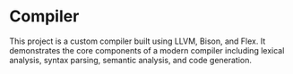 # Compiler
This project is a custom compiler built using LLVM, Bison, and Flex. It demonstrates the core components of a modern compiler including lexical analysis, syntax parsing, semantic analysis, and code generation.
